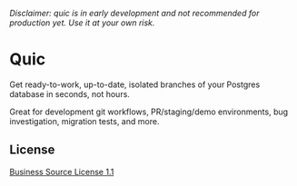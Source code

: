 _Disclaimer: quic is in early development and not recommended for production yet. Use it at your own risk._

# Quic

Get ready-to-work, up-to-date, isolated branches of your Postgres database in seconds, not hours.

Great for development git workflows, PR/staging/demo environments, bug investigation, migration tests, and more.

## License
[Business Source License 1.1](./LICENSE)
